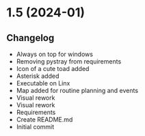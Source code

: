 # 1.5 (2024-01)
## Changelog
- Always on top for windows
- Removing pystray from requirements
- Icon of a cute toad added
- Asterisk added
- Executable on Linx
- Map added for routine planning and events
- Visual rework
- Visual rework
- Requirements
- Create README.md
- Initial commit
